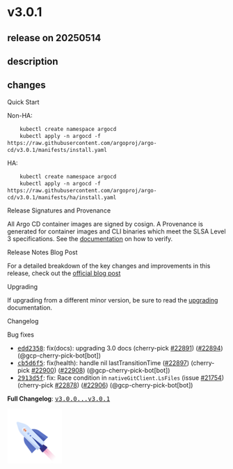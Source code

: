 # v3.0.1

## release on 20250514

## description

## changes

Quick Start

Non-HA:

        kubectl create namespace argocd
        kubectl apply -n argocd -f https://raw.githubusercontent.com/argoproj/argo-cd/v3.0.1/manifests/install.yaml

HA:

        kubectl create namespace argocd
        kubectl apply -n argocd -f https://raw.githubusercontent.com/argoproj/argo-cd/v3.0.1/manifests/ha/install.yaml

Release Signatures and Provenance

All Argo CD container images are signed by cosign. A Provenance is generated for container images and CLI binaries which meet the SLSA Level 3 specifications. See the <a href="https://argo-cd.readthedocs.io/en/stable/operator-manual/signed-release-assets" rel="nofollow">documentation</a> on how to verify.

Release Notes Blog Post

For a detailed breakdown of the key changes and improvements in this release, check out the <a href="https://blog.argoproj.io/argo-cd-v3-0-release-candidate-a0b933f4e58f" rel="nofollow">official blog post</a>

Upgrading

If upgrading from a different minor version, be sure to read the <a href="https://argo-cd.readthedocs.io/en/stable/operator-manual/upgrading/overview/" rel="nofollow">upgrading</a> documentation.

Changelog

Bug fixes

* <a class="commit-link" data-hovercard-type="commit" data-hovercard-url="https://github.com/argoproj/argo-cd/commit/edd2358f79f6c822676b0d7e16e1d56d1e565c81/hovercard" href="https://github.com/argoproj/argo-cd/commit/edd2358f79f6c822676b0d7e16e1d56d1e565c81"><tt>edd2358</tt></a>: fix(docs): upgrading 3.0 docs (cherry-pick <a class="issue-link js-issue-link" data-error-text="Failed to load title" data-id="3045231176" data-permission-text="Title is private" data-url="https://github.com/argoproj/argo-cd/issues/22891" data-hovercard-type="pull_request" data-hovercard-url="/argoproj/argo-cd/pull/22891/hovercard" href="https://github.com/argoproj/argo-cd/pull/22891">#22891</a>) (<a class="issue-link js-issue-link" data-error-text="Failed to load title" data-id="3045697882" data-permission-text="Title is private" data-url="https://github.com/argoproj/argo-cd/issues/22894" data-hovercard-type="pull_request" data-hovercard-url="/argoproj/argo-cd/pull/22894/hovercard" href="https://github.com/argoproj/argo-cd/pull/22894">#22894</a>) (@gcp-cherry-pick-bot[bot])
* <a class="commit-link" data-hovercard-type="commit" data-hovercard-url="https://github.com/argoproj/argo-cd/commit/cb5d6f5ef79950bf00f71646685a2049f5d70cbc/hovercard" href="https://github.com/argoproj/argo-cd/commit/cb5d6f5ef79950bf00f71646685a2049f5d70cbc"><tt>cb5d6f5</tt></a>: fix(health): handle nil lastTransitionTime (<a class="issue-link js-issue-link" data-error-text="Failed to load title" data-id="3046277809" data-permission-text="Title is private" data-url="https://github.com/argoproj/argo-cd/issues/22897" data-hovercard-type="issue" data-hovercard-url="/argoproj/argo-cd/issues/22897/hovercard" href="https://github.com/argoproj/argo-cd/issues/22897">#22897</a>) (cherry-pick <a class="issue-link js-issue-link" data-error-text="Failed to load title" data-id="3047249700" data-permission-text="Title is private" data-url="https://github.com/argoproj/argo-cd/issues/22900" data-hovercard-type="pull_request" data-hovercard-url="/argoproj/argo-cd/pull/22900/hovercard" href="https://github.com/argoproj/argo-cd/pull/22900">#22900</a>) (<a class="issue-link js-issue-link" data-error-text="Failed to load title" data-id="3049637156" data-permission-text="Title is private" data-url="https://github.com/argoproj/argo-cd/issues/22908" data-hovercard-type="pull_request" data-hovercard-url="/argoproj/argo-cd/pull/22908/hovercard" href="https://github.com/argoproj/argo-cd/pull/22908">#22908</a>) (@gcp-cherry-pick-bot[bot])
* <a class="commit-link" data-hovercard-type="commit" data-hovercard-url="https://github.com/argoproj/argo-cd/commit/2913d5fcb582ef7531efce49bc20821199a09fb0/hovercard" href="https://github.com/argoproj/argo-cd/commit/2913d5fcb582ef7531efce49bc20821199a09fb0"><tt>2913d5f</tt></a>: fix: Race condition in <code>nativeGitClient.LsFiles</code> (issue <a class="issue-link js-issue-link" data-error-text="Failed to load title" data-id="2828209394" data-permission-text="Title is private" data-url="https://github.com/argoproj/argo-cd/issues/21754" data-hovercard-type="issue" data-hovercard-url="/argoproj/argo-cd/issues/21754/hovercard" href="https://github.com/argoproj/argo-cd/issues/21754">#21754</a>) (cherry-pick <a class="issue-link js-issue-link" data-error-text="Failed to load title" data-id="3041912530" data-permission-text="Title is private" data-url="https://github.com/argoproj/argo-cd/issues/22878" data-hovercard-type="pull_request" data-hovercard-url="/argoproj/argo-cd/pull/22878/hovercard" href="https://github.com/argoproj/argo-cd/pull/22878">#22878</a>) (<a class="issue-link js-issue-link" data-error-text="Failed to load title" data-id="3049019050" data-permission-text="Title is private" data-url="https://github.com/argoproj/argo-cd/issues/22906" data-hovercard-type="pull_request" data-hovercard-url="/argoproj/argo-cd/pull/22906/hovercard" href="https://github.com/argoproj/argo-cd/pull/22906">#22906</a>) (@gcp-cherry-pick-bot[bot])

<strong>Full Changelog</strong>: <a class="commit-link" href="https://github.com/argoproj/argo-cd/compare/v3.0.0...v3.0.1"><tt>v3.0.0...v3.0.1</tt></a>

<a href="https://argoproj.github.io/cd/" rel="nofollow"><img src="https://raw.githubusercontent.com/argoproj/argo-site/master/content/pages/cd/gitops-cd.png" width="25%" style="max-width: 100%;"></a>

